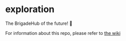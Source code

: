 # exploration
The BrigadeHub of the future! 🚀

For information about this repo, please refer to [the wiki](https://github.com/brigadehub/exploration/wiki)
